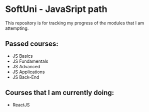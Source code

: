 # SoftUni - JavaSript path

This repository is for tracking my progress of the modules that I am attempting.

## Passed courses:
 - JS Basics
 - JS Fundamentals
 - JS Advanced
 - JS Applications
 - JS Back-End
   
## Courses that I am currently doing:
- ReactJS
